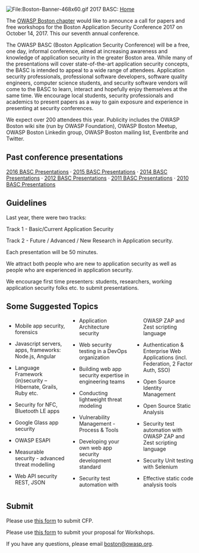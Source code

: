 ![<File:Boston-Banner-468x60.gif>](Boston-Banner-468x60.gif
"File:Boston-Banner-468x60.gif") 2017 BASC:
[Home](2017_BASC_Homepage "wikilink")

The [OWASP Boston chapter](Boston "wikilink") would like to announce a
call for papers and free workshops for the Boston Application Security
Conference 2017 on October 14, 2017. This our seventh annual conference.

The OWASP BASC (Boston Application Security Conference) will be a free,
one day, informal conference, aimed at increasing awareness and
knowledge of application security in the greater Boston area. While many
of the presentations will cover state-of-the-art application security
concepts, the BASC is intended to appeal to a wide range of attendees.
Application security professionals, professional software developers,
software quality engineers, computer science students, and security
software vendors will come to the BASC to learn, interact and hopefully
enjoy themselves at the same time. We encourage local students, security
professionals and academics to present papers as a way to gain exposure
and experience in presenting at security conferences.

We expect over 200 attendees this year. Publicity includes the OWASP
Boston wiki site (run by OWASP Foundation), OWASP Boston Meetup, OWASP
Boston Linkedin group, OWASP Boston mailing list, Eventbrite and
Twitter.

## Past conference presentations

[2016 BASC Presentations](2016_BASC_Presentations "wikilink") · [2015
BASC Presentations](2015_BASC_Presentations "wikilink") · [2014 BASC
Presentations](2014_BASC_Presentations "wikilink") · [2012 BASC
Presentations](2012_BASC_Presentations "wikilink") · [2011 BASC
Presentations](2011_BASC_Presentations "wikilink") · [2010 BASC
Presentations](2010_BASC_Presentations "wikilink")

## Guidelines

Last year, there were two tracks:

Track 1 - Basic/Current Application Security

Track 2 - Future / Advanced / New Research in Application security.

Each presentation will be 50 minutes.

We attract both people who are new to application security as well as
people who are experienced in application security.

We encourage first time presenters: students, researchers, working
application security folks etc. to submit presentations.

## Some Suggested Topics

<div style="column-count:3;-moz-column-count:3;-webkit-column-count:3">

  - Mobile app security, forensics

<!-- end list -->

  - Javascript servers, apps, frameworks: Node.js, Angular

<!-- end list -->

  - Language Framework (in)security – Hibernate, Grails, Ruby etc.

<!-- end list -->

  - Security for NFC, Bluetooth LE apps

<!-- end list -->

  - Google Glass app security

<!-- end list -->

  - OWASP ESAPI

<!-- end list -->

  - Measurable security - advanced threat modelling

<!-- end list -->

  - Web API security REST, JSON

<!-- end list -->

  - Application Architecture security

<!-- end list -->

  - Web security testing in a DevOps organization

<!-- end list -->

  - Building web app security expertise in engineering teams

<!-- end list -->

  - Conducting lightweight threat modeling

<!-- end list -->

  - Vulnerability Management - Process & Tools

<!-- end list -->

  - Developing your own web app security development standard

<!-- end list -->

  - Security test automation with OWASP ZAP and Zest scripting language

<!-- end list -->

  - Authentication & Enterprise Web Applications (incl. Federation, 2
    Factor Auth, SSO)

<!-- end list -->

  - Open Source Identity Management

<!-- end list -->

  - Open Source Static Analysis

<!-- end list -->

  - Security test automation with OWASP ZAP and Zest scripting language

<!-- end list -->

  - Security Unit testing with Selenium

<!-- end list -->

  - Effective static code analysis tools
    </div>

## Submit

Please use [this form](https://goo.gl/forms/f3gq0Ikdy7f9fzIn2) to submit
CFP.

Please use [this form](https://goo.gl/forms/g6hPDl5PC7RvP1fA2) to submit
your proposal for Workshops.

If you have any questions, please email <boston@owasp.org>.
